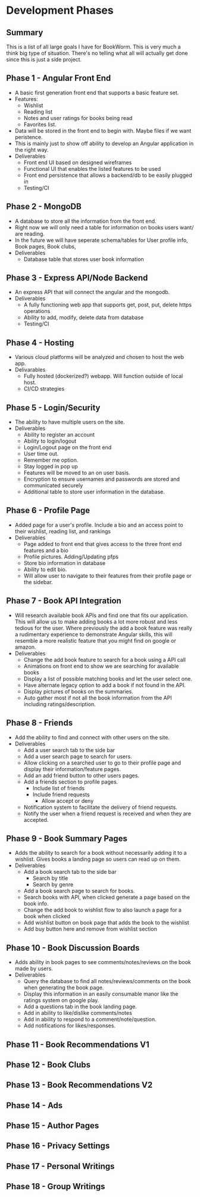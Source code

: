 # Development Phases

## Summary
This is a list of all large goals I have for BookWorm. This is very much a think big type of situation. There's no telling what all will actually get done since this is just a side project.

## Phase 1 - Angular Front End
- A basic first generation front end that supports a basic feature set.
- Features:
   - Wishlist
   - Reading list
   - Notes and user ratings for books being read
   - Favorites list.
- Data will be stored in the front end to begin with. Maybe files if we want peristence.
- This is mainly just to show off ability to develop an Angular application in the right way.
- Deliverables
   - Front end UI based on designed wireframes
   - Functional UI that enables the listed features to be used
   - Front end persistence that allows a backend/db to be easily plugged in
   - Testing/CI

## Phase 2 - MongoDB
- A database to store all the information from the front end.
- Right now we will only need a table for information on books users want/ are reading.
- In the future we will have seperate schema/tables for User profile info, Book pages, Book clubs,
- Deliverables
   - Database table that stores user book information

## Phase 3 - Express API/Node Backend
- An express API that will connect the angular and the mongodb.
- Deliverables
   - A fully functioning web app that supports get, post, put, delete https operations
   - Ability to add, modify, delete data from database
   - Testing/CI

## Phase 4 - Hosting
- Various cloud platforms will be analyzed and chosen to host the web app.
- Delivarables
   - Fully hosted (dockerized?) webapp. Will function outside of local host.
   - CI/CD strategies

## Phase 5 - Login/Security
- The ability to have multiple users on the site.
- Deliverables
   - Ability to register an account
   - Ability to login/logout
   - Login/Logout page on the front end
   - User time out.
   - Remember me option.
   - Stay logged in pop up
   - Features will be moved to an on user basis.
   - Encryption to ensure usernames and passwords are stored and communicated securely
   - Additional table to store user information in the database.

## Phase 6 - Profile Page
- Added page for a user's profile. Include a bio and an access point to their wishlist, reading list, and rankings
- Deliverables
   - Page added to front end that gives access to the three front end features and a bio
   - Profile pictures. Adding/Updating pfps
   - Store bio information in database
   - Ability to edit bio.
   - Will allow user to navigate to their features from their profile page or the sidebar.

## Phase 7 - Book API Integration
- Will research available book APIs and find one that fits our application. This will allow us to make adding books a lot more robust and less tedious for the user. Where previously the add a book feature was really a rudimentary experience to demonstrate Angular skills, this will resemble a more realistic feature that you might find on google or amazon.
- Deliverables
   - Change the add book feature to search for a book using a API call
   - Animations on front end to show we are searching for available books
   - Display a list of possible matching books and let the user select one.
   - Have alternate legacy option to add a book if not found in the API.
   - Display pictures of books on the summaries.
   - Auto gather most if not all the book information from the API including ratings/description.

## Phase 8 - Friends
- Add the ability to find and connect with other users on the site.
- Deliverables
   - Add a user search tab to the side bar
   - Add a user search page to search for users.
   - Allow clicking on a searched user to go to their profile page and display their information/feature pages.
   - Add an add friend button to other users pages.
   - Add a friends section to profile pages.
      - Include list of friends
      - Include friend requests
         - Allow accept or deny
   - Notification system to facilitate the delivery of friend requests.
   - Notify the user when a friend request is received and when they are accepted.

## Phase 9 - Book Summary Pages
- Adds the ability to search for a book without necessarily adding it to a wishlist. Gives books a landing page so users can read up on them.
- Deliverables
   - Add a book search tab to the side bar
      - Search by title
      - Search by genre
   - Add a book search page to search for books.
   - Search books with API, when clicked generate a page based on the book info.
   - Change the add book to wishlist flow to also launch a page for a book when clicked
   - Add wishlist button on book page that adds the book to the wishlist
   - Add buy button here and remove from wishlist section

## Phase 10 - Book Discussion Boards
- Adds ability in book pages to see comments/notes/reviews on the book made by users.
- Deliverables
   - Query the database to find all notes/reviews/comments on the book when generating the book page.
   - Display this information in an easily consumable manor like the ratings system on google play.
   - Add a questions tab in the book landing page.
   - Add in ability to like/dislike comments/notes
   - Add in ability to respond to a comment/note/question.
   - Add notifications for likes/responses.

## Phase 11 - Book Recommendations V1

## Phase 12 - Book Clubs

## Phase 13 - Book Recommendations V2

## Phase 14 - Ads

## Phase 15 - Author Pages

## Phase 16 - Privacy Settings

## Phase 17 - Personal Writings

## Phase 18 - Group Writings
